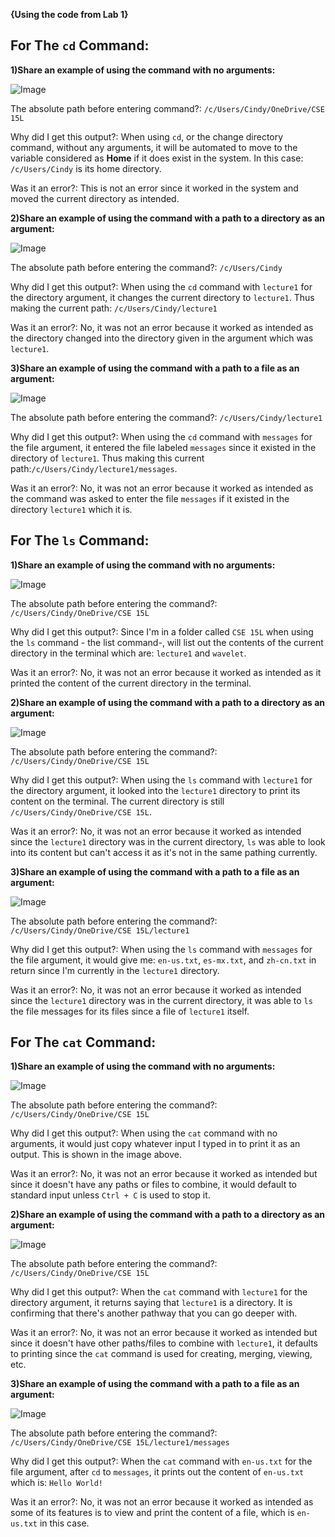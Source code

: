 **{Using the code from Lab 1}**

## For The `cd` Command:

**1)Share an example of using the command with no arguments:**

![Image](Cse15-l101.png)

The absolute path before entering command?: `/c/Users/Cindy/OneDrive/CSE 15L` 

Why did I get this output?: When using `cd`, or the change directory command, without any arguments, it will be automated to move to the variable considered as **Home** if it does exist in the system. In this case: `/c/Users/Cindy` is its home directory.

Was it an error?: This is not an error since it worked in the system and moved the current directory as intended.
  
**2)Share an example of using the command with a path to a directory as an argument:**

![Image](Cse15-l103.png)

The absolute path before entering the command?: `/c/Users/Cindy`

Why did I get this output?: When using the `cd` command with `lecture1` for the directory argument, it changes the current directory to `lecture1`. Thus making the current path: `/c/Users/Cindy/lecture1`

Was it an error?: No, it was not an error because it worked as intended as the directory changed into the directory given in the argument which was `lecture1`.

**3)Share an example of using the command with a path to a file as an argument:**

![Image](Cse15-l102.png)

The absolute path before entering the command?: `/c/Users/Cindy/lecture1`

Why did I get this output?: When using the `cd` command with `messages` for the file argument, it entered the file labeled `messages` since it existed in the directory of `lecture1`. Thus making this current path:`/c/Users/Cindy/lecture1/messages`.

Was it an error?: No, it was not an error because it worked as intended as the command was asked to enter the file `messages` if it existed in the directory `lecture1` which it is.

## For The `ls` Command:

**1)Share an example of using the command with no arguments:**

![Image](Cse15-l104.png)

The absolute path before entering the command?: `/c/Users/Cindy/OneDrive/CSE 15L`

Why did I get this output?: Since I'm in a folder called `CSE 15L` when using the `ls` command -
the list command-, will list out the contents of the current directory in the terminal which are: `lecture1` and `wavelet`.

Was it an error?: No, it was not an error because it worked as intended as it printed the content of the current directory in the terminal.  

**2)Share an example of using the command with a path to a directory as an argument:**

![Image](Cse15-l105.png)

The absolute path before entering the command?:  `/c/Users/Cindy/OneDrive/CSE 15L`

Why did I get this output?: When using the `ls` command with `lecture1` for the directory argument, it looked into the `lecture1` directory to print its content on the terminal. The current directory is still `/c/Users/Cindy/OneDrive/CSE 15L`.

Was it an error?: No, it was not an error because it worked as intended since the `lecture1` directory was in the current directory, `ls` was able to look into its content but can't access it as it's not in the same pathing currently. 

**3)Share an example of using the command with a path to a file as an argument:**

![Image](Cse15-l106.png)

The absolute path before entering the command?: `/c/Users/Cindy/OneDrive/CSE 15L/lecture1`

Why did I get this output?: When using the `ls` command with `messages` for the file argument, it would give me: `en-us.txt`, `es-mx.txt`, and `zh-cn.txt` in return since I'm currently in the `lecture1` directory.

Was it an error?:  No, it was not an error because it worked as intended since the `lecture1` directory was in the current directory, it was able to `ls` the file messages for its files since a file of `lecture1` itself. 

## For The `cat` Command:

**1)Share an example of using the command with no arguments:**

![Image](Cse15-l107.png)

The absolute path before entering the command?: `/c/Users/Cindy/OneDrive/CSE 15L`

Why did I get this output?: When using the `cat` command with no arguments, it would just copy whatever input I typed in to print it as an output. This is shown in the image above.

Was it an error?:  No, it was not an error because it worked as intended but since it doesn't have any paths or files to combine, it would default to standard input unless `Ctrl + C` is used to stop it.

**2)Share an example of using the command with a path to a directory as an argument:**

![Image](Cse15-l108.png)

The absolute path before entering the command?: `/c/Users/Cindy/OneDrive/CSE 15L`

Why did I get this output?: When the `cat` command with `lecture1` for the directory argument, it returns saying that `lecture1` is a directory. It is confirming that there's another pathway that you can go deeper with. 

Was it an error?:  No, it was not an error because it worked as intended but since it doesn't have other paths/files to combine with `lecture1`, it defaults to printing since the `cat` command is used for creating, merging, viewing, etc. 

**3)Share an example of using the command with a path to a file as an argument:**

![Image](Cse15-l110.png)

The absolute path before entering the command?: `/c/Users/Cindy/OneDrive/CSE 15L/lecture1/messages`

Why did I get this output?: When the `cat` command with `en-us.txt` for the file argument, after `cd` to `messages`, it prints out the content of `en-us.txt` which is: `Hello World!`

Was it an error?: No, it was not an error because it worked as intended as some of its features is to view and print the content of a file, which is `en-us.txt` in this case. 

